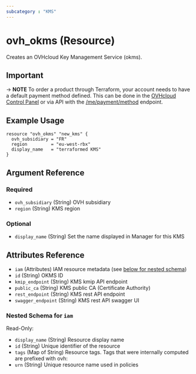 ```yaml
---
subcategory : "KMS"
---
```


# ovh_okms (Resource)

Creates an OVHcloud Key Management Service (okms).

## Important

-> __NOTE__ To order a product through Terraform, your account needs to have a default payment method defined. This can be done in the [OVHcloud Control Panel](https://www.ovh.com/manager/#/dedicated/billing/payment/method) or via API with the [/me/payment/method](https://api.ovh.com/console/#/me/payment/method~GET) endpoint.


## Example Usage

```hcl
resource "ovh_okms" "new_kms" {
  ovh_subsidiary = "FR"
  region         = "eu-west-rbx"
  display_name   = "terraformed KMS"
}
```

## Argument Reference

### Required

- `ovh_subsidiary` (String) OVH subsidiary
- `region` (String) KMS region

### Optional

- `display_name` (String) Set the name displayed in Manager for this KMS

## Attributes Reference

- `iam` (Attributes) IAM resource metadata (see [below for nested schema](#nestedatt--iam))
- `id` (String) OKMS ID
- `kmip_endpoint` (String) KMS kmip API endpoint
- `public_ca` (String) KMS public CA (Certificate Authority)
- `rest_endpoint` (String) KMS rest API endpoint
- `swagger_endpoint` (String) KMS rest API swagger UI

<a id="nestedatt--iam"></a>
### Nested Schema for `iam`

Read-Only:

- `display_name` (String) Resource display name
- `id` (String) Unique identifier of the resource
- `tags` (Map of String) Resource tags. Tags that were internally computed are prefixed with ovh:
- `urn` (String) Unique resource name used in policies
